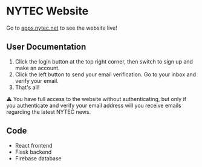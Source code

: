# NYTEC Website

Go to <a href="https://apps.nytec.net">apps.nytec.net</a> to see the website live!

## User Documentation
1. Click the login button at the top right corner, then switch to sign up and make an account.
2. Click the left button to send your email verification. Go to your inbox and verify your email.
3. That's all!

 ⚠️ You have full access to the website without authenticating, but only if you authenticate and verify your email address will you receive emails regarding the latest NYTEC news.

## Code
- React frontend
- Flask backend
- Firebase database
